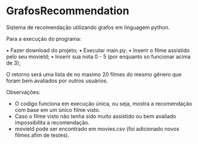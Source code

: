 # GrafosRecommendation
Sistema de recomendação utilizando grafos em linguagem python.

Para a execução do programa:

• Fazer download do projeto;
• Executar main.py;
• Inserir o filme assistido pelo seu movieId; 
• Inserir sua nota 0 - 5 (por enquanto so funcionar acima de 3);

O retorno será uma lista de no maximo 20 filmes do mesmo gênero que foram bem avaliados por outros usuários.

Observações:

* O codigo funciona em execução única, ou seja, mostra a recomendação com base em um único filme visto. 
* Caso o filme visto não tenha sido muito assistido ou bem avaliado impossibilita a recomendação.
* movieId pode ser encontrado em movies.csv (foi adicionado novos filmes afim de testes).
